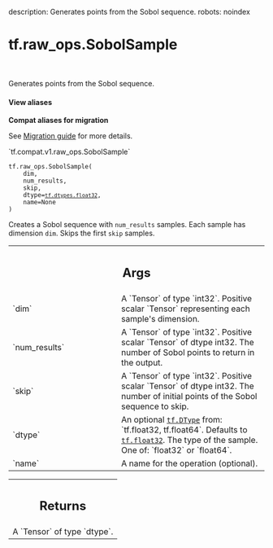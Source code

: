description: Generates points from the Sobol sequence.
robots: noindex

# tf.raw_ops.SobolSample

<!-- Insert buttons and diff -->

<table class="tfo-notebook-buttons tfo-api nocontent" align="left">

</table>



Generates points from the Sobol sequence.

<section class="expandable">
  <h4 class="showalways">View aliases</h4>
  <p>
<b>Compat aliases for migration</b>
<p>See
<a href="https://www.tensorflow.org/guide/migrate">Migration guide</a> for
more details.</p>
<p>`tf.compat.v1.raw_ops.SobolSample`</p>
</p>
</section>

<pre class="devsite-click-to-copy prettyprint lang-py tfo-signature-link">
<code>tf.raw_ops.SobolSample(
    dim,
    num_results,
    skip,
    dtype=<a href="../../tf/dtypes.md#float32"><code>tf.dtypes.float32</code></a>,
    name=None
)
</code></pre>



<!-- Placeholder for "Used in" -->

Creates a Sobol sequence with `num_results` samples. Each sample has dimension
`dim`. Skips the first `skip` samples.

<!-- Tabular view -->
 <table class="responsive fixed orange">
<colgroup><col width="214px"><col></colgroup>
<tr><th colspan="2"><h2 class="add-link">Args</h2></th></tr>

<tr>
<td>
`dim`
</td>
<td>
A `Tensor` of type `int32`.
Positive scalar `Tensor` representing each sample's dimension.
</td>
</tr><tr>
<td>
`num_results`
</td>
<td>
A `Tensor` of type `int32`.
Positive scalar `Tensor` of dtype int32. The number of Sobol points to return
in the output.
</td>
</tr><tr>
<td>
`skip`
</td>
<td>
A `Tensor` of type `int32`.
Positive scalar `Tensor` of dtype int32. The number of initial points of the
Sobol sequence to skip.
</td>
</tr><tr>
<td>
`dtype`
</td>
<td>
An optional <a href="../../tf/dtypes/DType.md"><code>tf.DType</code></a> from: `tf.float32, tf.float64`. Defaults to <a href="../../tf.md#float32"><code>tf.float32</code></a>.
The type of the sample. One of: `float32` or `float64`.
</td>
</tr><tr>
<td>
`name`
</td>
<td>
A name for the operation (optional).
</td>
</tr>
</table>



<!-- Tabular view -->
 <table class="responsive fixed orange">
<colgroup><col width="214px"><col></colgroup>
<tr><th colspan="2"><h2 class="add-link">Returns</h2></th></tr>
<tr class="alt">
<td colspan="2">
A `Tensor` of type `dtype`.
</td>
</tr>

</table>

